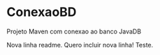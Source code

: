 # ConexaoBD
Projeto Maven com conexao ao banco JavaDB

Nova linha readme. Quero incluir nova linha! Teste.
